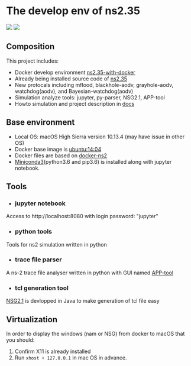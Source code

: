 
# The develop env of ns2.35
[![](https://images.microbadger.com/badges/image/mikesino/ns2.35-with-docker.svg)](https://microbadger.com/images/mikesino/ns2.35-with-docker "Get your own image badge on microbadger.com")
[![](https://images.microbadger.com/badges/version/mikesino/ns2.35-with-docker.svg)](https://microbadger.com/images/mikesino/ns2.35-with-docker "Get your own version badge on microbadger.com")

## Composition

This project includes:
*  Docker develop environment [ns2.35-with-docker](https://hub.docker.com/r/mikesino/ns2.35-with-docker/)
*  Already being installed source code of [ns2.35](https://www.isi.edu/nsnam/ns/)
*  New protocals including mflood, blackhole-aodv, grayhole-aodv, watchdog(aodv), and Bayesian-watchdog(aodv) 
*  Simulation analyze tools: jupyter, py-parser, NSG2.1, APP-tool
*  Howto simulation and project description in [docs](https://ns2-simulation.readthedocs.io)

## Base environment

* Local OS: macOS High Sierra version 10.13.4 (may
have issue in other OS)
* Docker base image is [ubuntu:14:04](https://registry.hub.docker.com/u/library/ubuntu/)
* Docker files are based on [docker-ns2](https://github.com/ekiourk/docker-ns2/)
* [Miniconda3](https://conda.io/miniconda.html)(python3.6 and pip3.6) is installed along with jupyter notebook.

## Tools
* ### jupyter notebook
Access to http://localhost:8080 with login password: "jupyter"
* ### python tools
Tools for ns2 simulation written in python
* ### trace file parser
A ns-2 trace file analyser written in python with GUI named [APP-tool](https://github.com/WiNG-NITK/APP-Tool)
* ### tcl generation tool
[NSG2.1](https://sites.google.com/site/pengjungwu/nsg) is devlopped in Java to make generation of tcl file easy

## Virtualization
In order to display the windows (nam or NSG) from docker to macOS that you should:
1. Confirm X11 is already installed 
2. Run `xhost + 127.0.0.1` in mac OS in advance.

